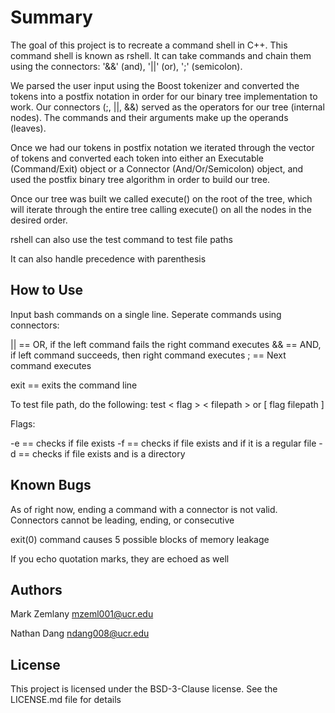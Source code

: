 # Summary

The goal of this project is to recreate a command shell in C++. This command shell is known as rshell. It can take commands and chain them using the connectors: '&&' (and), '||' (or), ';' (semicolon). 

We parsed the user input using the Boost tokenizer and converted the tokens into a postfix notation in order for our binary tree implementation to work. Our connectors (;, ||, &&) served as the operators for our tree (internal nodes). The commands and their arguments make up the operands (leaves).

Once we had our tokens in postfix notation we iterated through the vector of tokens and converted each token into either an Executable (Command/Exit) object or a Connector (And/Or/Semicolon) object, and used the postfix binary tree algorithm in order to build our tree.  

Once our tree was built we called execute() on the root of the tree, which will iterate through the entire tree calling execute() on all the nodes in the desired order.  

rshell can also use the test command to test file paths

It can also handle precedence with parenthesis


## How to Use

Input bash commands on a single line. Seperate commands using connectors:

|| == OR, if the left command fails the right command executes
&& == AND, if left command succeeds, then right command executes
; == Next command executes

exit == exits the command line

To test file path, do the following:
test < flag > < filepath > or [ flag filepath ] 

Flags:

-e == checks if file exists
-f == checks if file exists and if it is a regular file
-d == checks if file exists and is a directory

## Known Bugs

As of right now, ending a command with a connector is not valid. Connectors cannot be leading, ending, or consecutive

exit(0) command causes 5 possible blocks of memory leakage

If you echo quotation marks, they are echoed as well


## Authors

Mark Zemlany
mzeml001@ucr.edu

Nathan Dang
ndang008@ucr.edu

## License

This project is licensed under the BSD-3-Clause license. See the LICENSE.md file for details


